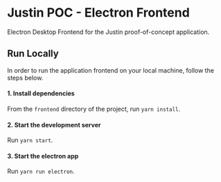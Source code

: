 # Justin POC - Electron Frontend

Electron Desktop Frontend for the Justin proof-of-concept application.

## Run Locally

In order to run the application frontend on your local machine, follow the steps below.

#### 1. Install dependencies

From the `frontend` directory of the project, run `yarn install`.

#### 2. Start the development server

Run `yarn start`.

#### 3. Start the electron app

Run `yarn run electron`.
